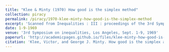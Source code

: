 ```yaml
---
title: "Klee & Minty (1970) How good is the simplex method"
collection: piracy
permalink: /piracy/1970-klee-minty-how-good-is-the-simplex-method
excerpt: 'Scanned from Inequalities : III : proceedings of the 3rd Symposium on inequalities held in Los Angeles, Sept. 1-9, 1969 edited by Oved Shisha. Pages 159-175.'
date: 1-9-1969
venue: '3rd Symposium on inequalities, Los Angeles, Sept. 1-9, 1969'
paperurl: 'http://academicpages.github.io/files/klee-minty-how-good-is-simplex-algorithm-1970.pdf'
citation: 'Klee, Victor, and George J. Minty. How good is the simplex algorithm. No. TR-22. Washington Univ Seattle Dept. of Mathmatics.'
---
```

